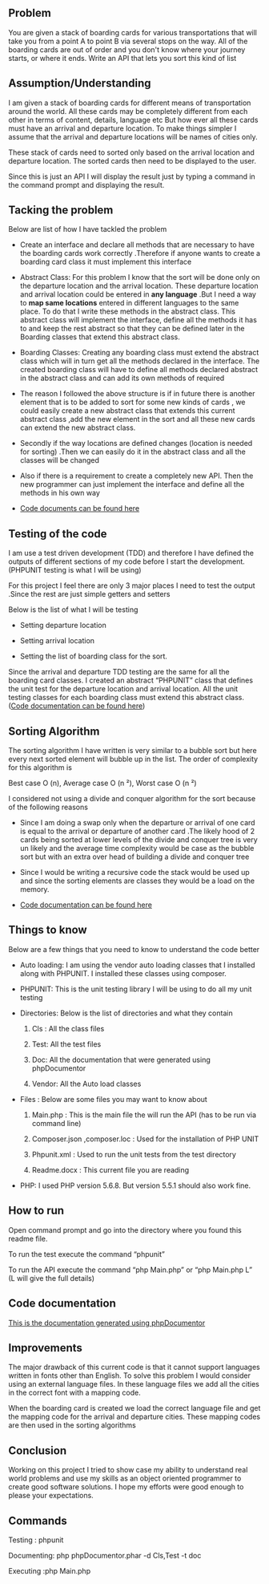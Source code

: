 <span id="OLE_LINK4" class="anchor"><span id="OLE_LINK1" class="anchor"><span id="OLE_LINK2" class="anchor"></span></span></span>Problem
----------------------------------------------------------------------------------------------------------------------------------------

You are given a stack of boarding cards for various transportations that
will take you from a point A to point B via several stops on the way.
All of the boarding cards are out of order and you don't know where your
journey starts, or where it ends. Write an API that lets you sort this
kind of list

<span id="OLE_LINK6" class="anchor"><span id="OLE_LINK5" class="anchor"></span></span>Assumption/Understanding
--------------------------------------------------------------------------------------------------------------

I am given a stack of boarding cards for different means of
transportation around the world. All these cards may be completely
different from each other in terms of content, details, language etc But
how ever all these cards must have an arrival and departure location. To
make things simpler I assume that the arrival and departure locations
will be names of cities only.

These stack of cards need to sorted only based on the arrival location
and departure location. The sorted cards then need to be displayed to
the user.

Since this is just an API I will display the result just by typing a
command in the command prompt and displaying the result.

Tacking the problem
-------------------

Below are list of how I have tackled the problem

-   Create an interface and declare all methods that are necessary to
    have the boarding cards work correctly .Therefore if anyone wants to
    create a boarding card class it must implement this interface

-   Abstract Class: For this problem I know that the sort will be done
    only on the departure location and the arrival location. These
    departure location and arrival location could be entered in **any
    language** .But I need a way to **map same locations** entered in
    different languages to the same place. To do that I write these
    methods in the abstract class. This abstract class will implement
    the interface, define all the methods it has to and keep the rest
    abstract so that they can be defined later in the Boarding classes
    that extend this abstract class.

-   Boarding Classes: Creating any boarding class must extend the
    abstract class which will in turn get all the methods declared in
    the interface. The created boarding class will have to define all
    methods declared abstract in the abstract class and can add its own
    methods of required

-   The reason I followed the above structure is if in future there is
    another element that is to be added to sort for some new kinds of
    cards , we could easily create a new abstract class that extends
    this current abstract class ,add the new element in the sort and all
    these new cards can extend the new abstract class.

-   Secondly if the way locations are defined changes (location is
    needed for sorting) .Then we can easily do it in the abstract class
    and all the classes will be changed

-   Also if there is a requirement to create a completely new API. Then
    the new programmer can just implement the interface and define all
    the methods in his own way

-   [Code documents can be found here](doc/namespaces/Cls.html)

Testing of the code
-------------------

I am use a test driven development (TDD) and therefore I have defined
the outputs of different sections of my code before I start the
development. (PHPUNIT testing is what I will be using)

For this project I feel there are only 3 major places I need to test the
output .Since the rest are just simple getters and setters

Below is the list of what I will be testing

-   Setting departure location

-   Setting arrival location

-   Setting the list of boarding class for the sort.

Since the arrival and departure TDD testing are the same for all the
boarding card classes. I created an abstract “PHPUNIT” class that
defines the unit test for the departure location and arrival location.
All the unit testing classes for each boarding class must extend this
abstract class. ([Code documentation can be found
here](doc/namespaces/Test.html))

Sorting Algorithm
-----------------

The sorting algorithm I have written is very similar to a bubble sort
but here every next sorted element will bubble up in the list. The order
of complexity for this algorithm is

Best case O (n), Average case O (n ²), Worst case O (n ²)

I considered not using a divide and conquer algorithm for the sort
because of the following reasons

-   Since I am doing a swap only when the departure or arrival of one
    card is equal to the arrival or departure of another card .The
    likely hood of 2 cards being sorted at lower levels of the divide
    and conquer tree is very un likely and the average time complexity
    would be case as the bubble sort but with an extra over head of
    building a divide and conquer tree

-   Since I would be writing a recursive code the stack would be used up
    and since the sorting elements are classes they would be a load on
    the memory.

-   [Code documentation can be found
    here](doc/classes/Cls.CardSort.html)

Things to know
--------------

Below are a few things that you need to know to understand the code
better

-   Auto loading: I am using the vendor auto loading classes that I
    installed along with PHPUNIT. I installed these classes
    using composer.

-   PHPUNIT: This is the unit testing library I will be using to do all
    my unit testing

-   Directories: Below is the list of directories and what they contain

    1.  Cls : All the class files

    2.  Test: All the test files

    3.  Doc: All the documentation that were generated using <span
        id="OLE_LINK13" class="anchor"><span id="OLE_LINK14"
        class="anchor"><span id="OLE_LINK15"
        class="anchor"></span></span></span>phpDocumentor

    4.  Vendor: All the Auto load classes

-   Files : Below are some files you may want to know about

    1.  Main.php : This is the main file the will run the API (has to be
        run via command line)

    2.  Composer.json ,composer.loc : Used for the installation of PHP
        UNIT

    3.  Phpunit.xml : Used to run the unit tests from the test directory

    4.  Readme.docx : This current file you are reading

-   PHP: I used PHP version 5.6.8. But version 5.5.1 should also
    work fine.

<span id="OLE_LINK11" class="anchor"><span id="OLE_LINK12" class="anchor"></span></span>How to run
--------------------------------------------------------------------------------------------------

Open command prompt and go into the directory where you found this
readme file.

To run the test execute the command “phpunit”

To run the API execute the command “php Main.php” or “php Main.php L” (L
will give the full details)

Code documentation 
-------------------

[This is the documentation generated using
phpDocumentor](doc/index.html)

Improvements
------------

The major drawback of this current code is that it cannot support
languages written in fonts other than English. To solve this problem I
would consider using an external language files. In these language files
we add all the cities in the correct font with a mapping code.

When the boarding card is created we load the correct language file and
get the mapping code for the arrival and departure cities. These mapping
codes are then used in the sorting algorithms

Conclusion 
-----------

Working on this project I tried to show case my ability to understand
real world problems and use my skills as an object oriented programmer
to create good software solutions. I hope my efforts were good enough to
please your expectations.

Commands
--------

Testing : phpunit

Documenting: php phpDocumentor.phar -d Cls,Test -t doc

Executing :php Main.php
